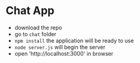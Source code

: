 # Chat App

* download the repo
* go to `chat` folder
* `npm install` the application will be ready to use
* `node server.js` will begin the server
* open 'http://localhost:3000' in browser
